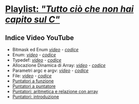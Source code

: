 # [Playlist: <i>"Tutto ciò che non hai capito sul C"</i>](https://www.youtube.com/playlist?list=PLVtGJfbzVd1GiC_EmIZ9sKBd614-L8_CE)

## Indice Video YouTube
- Bitmask ed Enum [<i>video</i>](https://www.youtube.com/watch?v=5WaNrdXeOqU) - [<i color="black">codice</i>](video_enum-BitMask)
- Enum: [<i>video</i>](https://youtu.be/DZtHYgWxg54) - [<i color="black">codice</i>](video_enum)
- Typedef: [<i>video</i>](https://youtu.be/TkQUWo2TQ-M) - [<i color="black">codice</i>](video_typedef)
- Allocazione Dinamica di Array: [<i>video</i>](https://youtu.be/Y_c960W3-5U) - [<i color="black">codice</i>](video_array-dinamici)
- Parametri argc e argv: [<i>video</i>](https://youtu.be/Qx5DzcdGvXw) - [<i color="black">codice</i>](video_argc-argv)
- File: [<i>video</i>](https://youtu.be/n_lCuXi5-NQ) - [<i color="black">codice</i>](video_file)
- [Puntatori a funzione](https://youtu.be/p4TWTtVNE3c)
- [Puntatori a puntatore](https://youtu.be/VSIJcHJBLP0)
- [Puntatori: aritmetica e relazione con array](https://youtu.be/HO7-fWSR5UA)
- [Puntatori: introduzione](https://youtu.be/uzMZetWDIOU)
